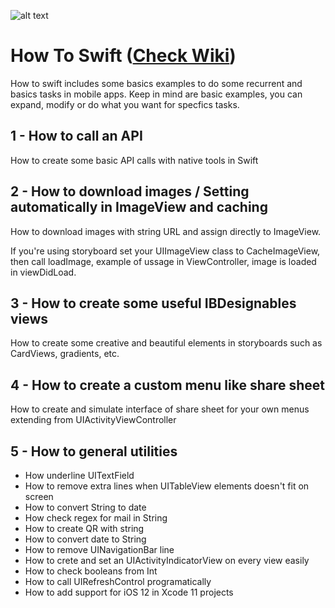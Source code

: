 ![alt text](https://camo.githubusercontent.com/de32b354687f1cd9b05a89e4aa03c7f2d311f294/68747470733a2f2f73776966742e6f72672f6173736574732f696d616765732f73776966742e737667)

# How To Swift ([Check Wiki](https://github.com/ColeMacGrath/HowToSwift/wiki))

How to swift includes some basics examples to do some recurrent and basics tasks in mobile apps. Keep in mind are basic examples, you can expand, modify or do what you want for specfics tasks.

## 1 - How to call an API

How to create some basic API calls with native tools in Swift

## 2 - How to download images / Setting automatically in ImageView and caching

How to download images with string URL and assign directly to ImageView.

If you're using storyboard set your UIImageView class to CacheImageView, then call loadImage, example of ussage in ViewController, image is loaded in viewDidLoad.

## 3 - How to create some useful IBDesignables views

How to create some creative and beautiful elements in storyboards such as CardViews, gradients, etc.

## 4 - How to create a custom menu like share sheet

How to create and simulate interface of share sheet for your own menus extending from UIActivityViewController

## 5 - How to general utilities

* How underline UITextField
* How to remove extra lines when UITableView elements doesn't fit on screen
* How to convert String to date
* How check regex for mail in String
* How to create QR with string
* How to convert date to String
* How to remove UINavigationBar line
* How to crete and set an UIActivityIndicatorView on every view easily
* How to check booleans from Int
* How to call UIRefreshControl programatically
* How to add support for iOS 12 in Xcode 11 projects
